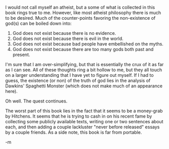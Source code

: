  I would not call myself an atheist, but a some of what is collected in this book rings true to me. However, like most atheist philosophy there is much to be desired. Much of the counter-points favoring the non-existence of god(s) can be boiled down into:

1) God does not exist because there is no evidence.
2) God does not exist because there is evil in the world.
3) God does not exist because bad people have embellished on the myths.
4) God does not exist because there are too many gods both past and present.

I'm sure that I am over-simplifying, but that is essentially the crux of it as far as I can see. All of these thoughts ring a bit hollow to me, but they all touch on a larger understanding that I have yet to figure out myself. If I had to guess, the existence (or non) of the truth of god lies in the analysis of Dawkins' Spaghetti Monster (which does not make much of an appearance here).

Oh well. The quest continues.

The worst part of this book lies in the fact that it seems to be a money-grab by Hitchens. It seems that he is trying to cash in on his recent fame by collecting some publicly available texts, writing one or two sentences about each, and then adding a couple lackluster "never before released" essays by a couple friends. As a side note, this book is far from portable. 

-m
